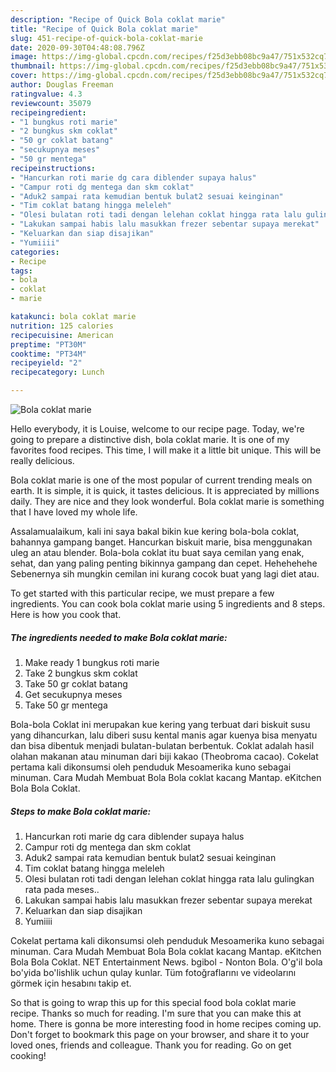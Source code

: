 ```yaml
---
description: "Recipe of Quick Bola coklat marie"
title: "Recipe of Quick Bola coklat marie"
slug: 451-recipe-of-quick-bola-coklat-marie
date: 2020-09-30T04:48:08.796Z
image: https://img-global.cpcdn.com/recipes/f25d3ebb08bc9a47/751x532cq70/bola-coklat-marie-foto-resep-utama.jpg
thumbnail: https://img-global.cpcdn.com/recipes/f25d3ebb08bc9a47/751x532cq70/bola-coklat-marie-foto-resep-utama.jpg
cover: https://img-global.cpcdn.com/recipes/f25d3ebb08bc9a47/751x532cq70/bola-coklat-marie-foto-resep-utama.jpg
author: Douglas Freeman
ratingvalue: 4.3
reviewcount: 35079
recipeingredient:
- "1 bungkus roti marie"
- "2 bungkus skm coklat"
- "50 gr coklat batang"
- "secukupnya meses"
- "50 gr mentega"
recipeinstructions:
- "Hancurkan roti marie dg cara diblender supaya halus"
- "Campur roti dg mentega dan skm coklat"
- "Aduk2 sampai rata kemudian bentuk bulat2 sesuai keinginan"
- "Tim coklat batang hingga meleleh"
- "Olesi bulatan roti tadi dengan lelehan coklat hingga rata lalu gulingkan rata pada meses.."
- "Lakukan sampai habis lalu masukkan frezer sebentar supaya merekat"
- "Keluarkan dan siap disajikan"
- "Yumiiii"
categories:
- Recipe
tags:
- bola
- coklat
- marie

katakunci: bola coklat marie 
nutrition: 125 calories
recipecuisine: American
preptime: "PT30M"
cooktime: "PT34M"
recipeyield: "2"
recipecategory: Lunch

---
```



![Bola coklat marie](https://img-global.cpcdn.com/recipes/f25d3ebb08bc9a47/751x532cq70/bola-coklat-marie-foto-resep-utama.jpg)

Hello everybody, it is Louise, welcome to our recipe page. Today, we're going to prepare a distinctive dish, bola coklat marie. It is one of my favorites food recipes. This time, I will make it a little bit unique. This will be really delicious.

Bola coklat marie is one of the most popular of current trending meals on earth. It is simple, it is quick, it tastes delicious. It is appreciated by millions daily. They are nice and they look wonderful. Bola coklat marie is something that I have loved my whole life.

Assalamualaikum, kali ini saya bakal bikin kue kering bola-bola coklat, bahannya gampang banget. Hancurkan biskuit marie, bisa menggunakan uleg an atau blender. Bola-bola coklat itu buat saya cemilan yang enak, sehat, dan yang paling penting bikinnya gampang dan cepet. Hehehehehe Sebenernya sih mungkin cemilan ini kurang cocok buat yang lagi diet atau.


To get started with this particular recipe, we must prepare a few ingredients. You can cook bola coklat marie using 5 ingredients and 8 steps. Here is how you cook that.

<!--inarticleads1-->

##### The ingredients needed to make Bola coklat marie:

1. Make ready 1 bungkus roti marie
1. Take 2 bungkus skm coklat
1. Take 50 gr coklat batang
1. Get secukupnya meses
1. Take 50 gr mentega


Bola-bola Coklat ini merupakan kue kering yang terbuat dari biskuit susu yang dihancurkan, lalu diberi susu kental manis agar kuenya bisa menyatu dan bisa dibentuk menjadi bulatan-bulatan berbentuk. Coklat adalah hasil olahan makanan atau minuman dari biji kakao (Theobroma cacao). Cokelat pertama kali dikonsumsi oleh penduduk Mesoamerika kuno sebagai minuman. Cara Mudah Membuat Bola Bola coklat kacang Mantap. eKitchen Bola Bola Coklat. 

<!--inarticleads2-->

##### Steps to make Bola coklat marie:

1. Hancurkan roti marie dg cara diblender supaya halus
1. Campur roti dg mentega dan skm coklat
1. Aduk2 sampai rata kemudian bentuk bulat2 sesuai keinginan
1. Tim coklat batang hingga meleleh
1. Olesi bulatan roti tadi dengan lelehan coklat hingga rata lalu gulingkan rata pada meses..
1. Lakukan sampai habis lalu masukkan frezer sebentar supaya merekat
1. Keluarkan dan siap disajikan
1. Yumiiii


Cokelat pertama kali dikonsumsi oleh penduduk Mesoamerika kuno sebagai minuman. Cara Mudah Membuat Bola Bola coklat kacang Mantap. eKitchen Bola Bola Coklat. NET Entertainment News. bgibol - Nonton Bola. O&#39;g&#39;il bola bo&#39;yida bo&#39;lishlik uchun qulay kunlar. Tüm fotoğraflarını ve videolarını görmek için hesabını takip et. 

So that is going to wrap this up for this special food bola coklat marie recipe. Thanks so much for reading. I'm sure that you can make this at home. There is gonna be more interesting food in home recipes coming up. Don't forget to bookmark this page on your browser, and share it to your loved ones, friends and colleague. Thank you for reading. Go on get cooking!
